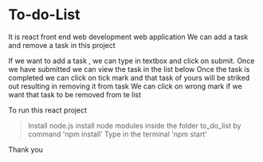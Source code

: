 # To-do-List
It is react front end web development web application
We can add a task and remove a task in this project

If we want to add a task , we can type in textbox and click on submit.
Once we have submitted we can view the task in the list below
Once the task is completed we can click on tick mark and that task of yours will be striked out resulting in removing it from task
We can click on wrong mark if we want that task to be removed from te list

To run this react project
>Install node.js 
>install node modules inside the folder to_do_list by command 'npm install'
>Type in the terminal 'npm start'

Thank you